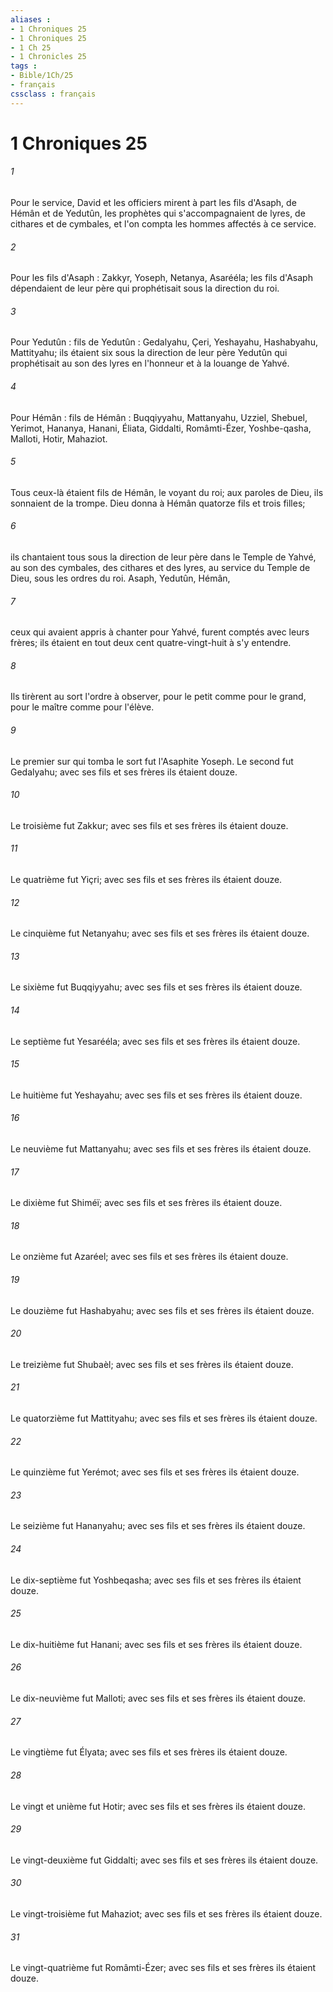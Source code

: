 ```yaml
---
aliases : 
- 1 Chroniques 25
- 1 Chroniques 25
- 1 Ch 25
- 1 Chronicles 25
tags : 
- Bible/1Ch/25
- français
cssclass : français
---
```


# 1 Chroniques 25

###### 1
Pour le service, David et les officiers mirent à part les fils d'Asaph, de Hémân et de Yedutûn, les prophètes qui s'accompagnaient de lyres, de cithares et de cymbales, et l'on compta les hommes affectés à ce service. 
###### 2
Pour les fils d'Asaph : Zakkyr, Yoseph, Netanya, Asarééla; les fils d'Asaph dépendaient de leur père qui prophétisait sous la direction du roi. 
###### 3
Pour Yedutûn : fils de Yedutûn : Gedalyahu, Çeri, Yeshayahu, Hashabyahu, Mattityahu; ils étaient six sous la direction de leur père Yedutûn qui prophétisait au son des lyres en l'honneur et à la louange de Yahvé. 
###### 4
Pour Hémân : fils de Hémân : Buqqiyyahu, Mattanyahu, Uzziel, Shebuel, Yerimot, Hananya, Hanani, Éliata, Giddalti, Româmti-Ézer, Yoshbe-qasha, Malloti, Hotir, Mahaziot. 
###### 5
Tous ceux-là étaient fils de Hémân, le voyant du roi; aux paroles de Dieu, ils sonnaient de la trompe. Dieu donna à Hémân quatorze fils et trois filles; 
###### 6
ils chantaient tous sous la direction de leur père dans le Temple de Yahvé, au son des cymbales, des cithares et des lyres, au service du Temple de Dieu, sous les ordres du roi. Asaph, Yedutûn, Hémân, 
###### 7
ceux qui avaient appris à chanter pour Yahvé, furent comptés avec leurs frères; ils étaient en tout deux cent quatre-vingt-huit à s'y entendre. 
###### 8
Ils tirèrent au sort l'ordre à observer, pour le petit comme pour le grand, pour le maître comme pour l'élève. 
###### 9
Le premier sur qui tomba le sort fut l'Asaphite Yoseph. Le second fut Gedalyahu; avec ses fils et ses frères ils étaient douze. 
###### 10
Le troisième fut Zakkur; avec ses fils et ses frères ils étaient douze. 
###### 11
Le quatrième fut Yiçri; avec ses fils et ses frères ils étaient douze. 
###### 12
Le cinquième fut Netanyahu; avec ses fils et ses frères ils étaient douze. 
###### 13
Le sixième fut Buqqiyyahu; avec ses fils et ses frères ils étaient douze. 
###### 14
Le septième fut Yesarééla; avec ses fils et ses frères ils étaient douze. 
###### 15
Le huitième fut Yeshayahu; avec ses fils et ses frères ils étaient douze. 
###### 16
Le neuvième fut Mattanyahu; avec ses fils et ses frères ils étaient douze. 
###### 17
Le dixième fut Shiméï; avec ses fils et ses frères ils étaient douze. 
###### 18
Le onzième fut Azaréel; avec ses fils et ses frères ils étaient douze. 
###### 19
Le douzième fut Hashabyahu; avec ses fils et ses frères ils étaient douze. 
###### 20
Le treizième fut Shubaèl; avec ses fils et ses frères ils étaient douze. 
###### 21
Le quatorzième fut Mattityahu; avec ses fils et ses frères ils étaient douze. 
###### 22
Le quinzième fut Yerémot; avec ses fils et ses frères ils étaient douze. 
###### 23
Le seizième fut Hananyahu; avec ses fils et ses frères ils étaient douze. 
###### 24
Le dix-septième fut Yoshbeqasha; avec ses fils et ses frères ils étaient douze. 
###### 25
Le dix-huitième fut Hanani; avec ses fils et ses frères ils étaient douze. 
###### 26
Le dix-neuvième fut Malloti; avec ses fils et ses frères ils étaient douze. 
###### 27
Le vingtième fut Élyata; avec ses fils et ses frères ils étaient douze. 
###### 28
Le vingt et unième fut Hotir; avec ses fils et ses frères ils étaient douze. 
###### 29
Le vingt-deuxième fut Giddalti; avec ses fils et ses frères ils étaient douze. 
###### 30
Le vingt-troisième fut Mahaziot; avec ses fils et ses frères ils étaient douze. 
###### 31
Le vingt-quatrième fut Româmti-Ézer; avec ses fils et ses frères ils étaient douze. 
